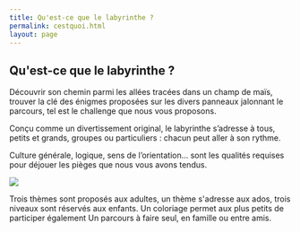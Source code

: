 ```yaml
---
title: Qu'est-ce que le labyrinthe ?
permalink: cestquoi.html
layout: page
---
```


## Qu'est-ce que le labyrinthe ?

Découvrir son chemin parmi les allées tracées dans un champ de maïs, trouver la clé des énigmes proposées sur les divers panneaux jalonnant le parcours, tel est le challenge que nous vous proposons.

Conçu comme un divertissement original, le labyrinthe s’adresse à tous, petits et grands, groupes ou particuliers : chacun peut aller à son rythme.
 
Culture générale, logique, sens de l’orientation... sont les qualités requises pour déjouer les pièges que nous vous avons tendus.

<img src="{{ site.baseurl }}public/img/groupe.jpg"></img>
 
Trois thèmes sont proposés aux adultes, un thème s'adresse aux ados, trois niveaux sont réservés aux enfants. Un coloriage permet aux plus petits de participer également Un parcours à faire seul, en famille ou entre amis.

